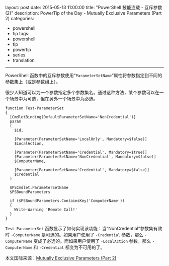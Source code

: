 ﻿layout: post
date: 2015-05-13 11:00:00
title: "PowerShell 技能连载 - 互斥参数 (2)"
description: PowerTip of the Day - Mutually Exclusive Parameters (Part 2)
categories:
- powershell
- tip
tags:
- powershell
- tip
- powertip
- series
- translation
---
PowerShell 函数中的互斥参数使用“`ParameterSetName`”属性将参数指定到不同的参数集上（或是参数组上）。

很少人知道可以为一个参数指定多个参数集名。通过这种方法，某个参数可以在一个场景中为可选，但在另外一个场景中为必选。

    function Test-ParameterSet
    {
      [CmdletBinding(DefaultParameterSetName='NonCredential')]
      param
      (
        $id,
    
        [Parameter(ParameterSetName='LocalOnly', Mandatory=$false)]
        $LocalAction,
    
        [Parameter(ParameterSetName='Credential', Mandatory=$true)]
        [Parameter(ParameterSetName='NonCredential', Mandatory=$false)]
        $ComputerName,
    
        [Parameter(ParameterSetName='Credential', Mandatory=$false)]
        $Credential
      )
    
      $PSCmdlet.ParameterSetName
      $PSBoundParameters
    
      if ($PSBoundParameters.ContainsKey('ComputerName'))
      {
        Write-Warning 'Remote Call!'
      }
    }

`Test-ParameterSet` 函数显示了如何实现该功能：当“NonCredential”参数集有效时 `-ComputerName` 是可选的。如果用户使用了 `-Credential` 参数，那么 `-ComputerName` 变成了必选的。而如果用户使用了 `-LocalAction` 参数，那么 `-ComputerName` 和 `-Credential` 都变为不可用的了。

<!--more-->
本文国际来源：[Mutually Exclusive Parameters (Part 2)](http://community.idera.com/powershell/powertips/b/tips/posts/mutually-exclusive-parameters-part-2)
